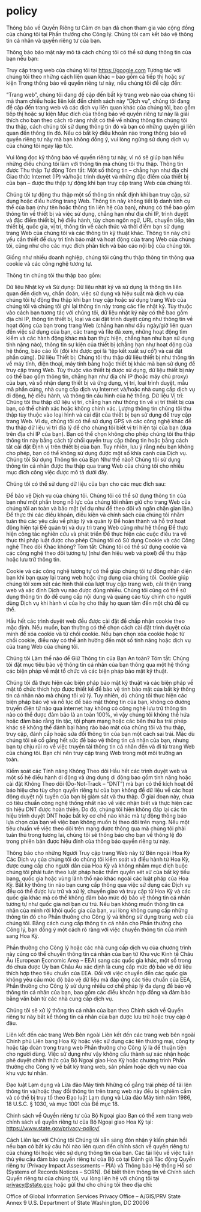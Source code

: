 # policy
Thông báo về Quyền Riêng tư
Cảm ơn bạn đã chọn tham gia vào cộng đồng của chúng tôi tại Phần thưởng cho Công lý. Chúng tôi cam kết bảo vệ thông tin cá nhân và quyền riêng tư của bạn.


Thông báo bảo mật này mô tả cách chúng tôi có thể sử dụng thông tin của bạn nếu bạn:

Truy cập trang web của chúng tôi tại https://google.com
Tương tác với chúng tôi theo những cách liên quan khác – bao gồm cả tiếp thị hoặc sự kiện
Trong thông báo về quyền riêng tư này, nếu chúng tôi đề cập đến:

“Trang web”, chúng tôi đang đề cập đến bất kỳ trang web nào của chúng tôi mà tham chiếu hoặc liên kết đến chính sách này
“Dịch vụ”, chúng tôi đang đề cập đến trang web và các dịch vụ liên quan khác của chúng tôi, bao gồm tiếp thị hoặc sự kiện
Mục đích của thông báo về quyền riêng tư này là giải thích cho bạn theo cách rõ ràng nhất có thể về những thông tin chúng tôi thu thập, cách chúng tôi sử dụng thông tin đó và bạn có những quyền gì liên quan đến thông tin đó. Nếu có bất kỳ điều khoản nào trong thông báo về quyền riêng tư này mà bạn không đồng ý, vui lòng ngừng sử dụng dịch vụ của chúng tôi ngay lập tức.


Vui lòng đọc kỹ thông báo về quyền riêng tư này, vì nó sẽ giúp bạn hiểu những điều chúng tôi làm với thông tin mà chúng tôi thu thập.
Thông tin được Thu thập Tự động
Tóm tắt: Một số thông tin – chẳng hạn như địa chỉ Giao thức Internet (IP) và/hoặc trình duyệt và những đặc điểm của thiết bị của bạn – được thu thập tự động khi bạn truy cập trang Web của chúng tôi.


Chúng tôi tự động thu thập một số thông tin nhất định khi bạn truy cập, sử dụng hoặc điều hướng trang Web. Thông tin này không tiết lộ danh tính cụ thể của bạn (như tên hoặc thông tin liên hệ của bạn), nhưng có thể bao gồm thông tin về thiết bị và việc sử dụng, chẳng hạn như địa chỉ IP, trình duyệt và đặc điểm thiết bị, hệ điều hành, tùy chọn ngôn ngữ, URL chuyển tiếp, tên thiết bị, quốc gia, vị trí, thông tin về cách thức và thời điểm bạn sử dụng trang Web của chúng tôi và các thông tin kỹ thuật khác. Thông tin này chủ yếu cần thiết để duy trì tính bảo mật và hoạt động của trang Web của chúng tôi, cũng như cho các mục đích phân tích và báo cáo nội bộ của chúng tôi.


Giống như nhiều doanh nghiệp, chúng tôi cũng thu thập thông tin thông qua cookie và các công nghệ tương tự.


Thông tin chúng tôi thu thập bao gồm:

Dữ liệu Nhật ký và Sử dụng: Dữ liệu nhật ký và sử dụng là thông tin liên quan đến dịch vụ, chẩn đoán, việc sử dụng và hiệu suất mà dịch vụ của chúng tôi tự động thu thập khi bạn truy cập hoặc sử dụng trang Web của chúng tôi và chúng tôi ghi lại thông tin này trong các file nhật ký. Tùy thuộc vào cách bạn tương tác với chúng tôi, dữ liệu nhật ký này có thể bao gồm địa chỉ IP, thông tin thiết bị, loại và cài đặt trình duyệt cũng như thông tin về hoạt động của bạn trong trang Web (chẳng hạn như dấu ngày/giờ liên quan đến việc sử dụng của bạn, các trang và file đã xem, những hoạt động tìm kiếm và các hành động khác mà bạn thực hiện, chẳng hạn như bạn sử dụng tính năng nào), thông tin sự kiện của thiết bị (chẳng hạn như hoạt động của hệ thống, báo cáo lỗi (đôi khi được gọi là ‘tệp kết xuất sự cố’) và cài đặt phần cứng).
Dữ liệu Thiết bị: Chúng tôi thu thập dữ liệu thiết bị như thông tin về máy tính, điện thoại, máy tính bảng hoặc thiết bị khác mà bạn sử dụng để truy cập trang Web. Tùy thuộc vào thiết bị được sử dụng, dữ liệu thiết bị này có thể bao gồm thông tin, chẳng hạn như địa chỉ IP (hoặc máy chủ proxy) của bạn, và số nhận dạng thiết bị và ứng dụng, vị trí, loại trình duyệt, mẫu mã phần cứng, nhà cung cấp dịch vụ Internet và/hoặc nhà cung cấp dịch vụ di động, hệ điều hành, và thông tin cấu hình của hệ thống.
Dữ liệu Vị trí: Chúng tôi thu thập dữ liệu vị trí, chẳng hạn như thông tin về vị trí thiết bị của bạn, có thể chính xác hoặc không chính xác. Lượng thông tin chúng tôi thu thập tùy thuộc vào loại hình và cài đặt của thiết bị bạn sử dụng để truy cập trang Web. Ví dụ, chúng tôi có thể sử dụng GPS và các công nghệ khác để thu thập dữ liệu vị trí địa lý để cho chúng tôi biết vị trí hiện tại của bạn (dựa trên địa chỉ IP của bạn). Bạn có thể chọn không cho phép chúng tôi thu thập thông tin này bằng cách từ chối quyền truy cập thông tin hoặc bằng cách tắt cài đặt Định vị trên thiết bị của bạn. Tuy nhiên, lưu ý rằng nếu bạn không cho phép, bạn có thể không sử dụng được một số khía cạnh của Dịch vụ.
Chúng tôi Sử dụng Thông tin của Bạn Như thế nào?
Chúng tôi sử dụng thông tin cá nhân được thu thập qua trang Web của chúng tôi cho nhiều mục đích công việc được mô tả dưới đây. 


Chúng tôi có thể sử dụng dữ liệu của bạn cho các mục đích sau:

Để bảo vệ Dịch vụ của chúng tôi. Chúng tôi có thể sử dụng thông tin của bạn như một phần trong nỗ lực của chúng tôi nhằm giữ cho trang Web của chúng tôi an toàn và bảo mật (ví dụ như để theo dõi và ngăn chặn gian lận.)
Để thực thi các điều khoản, điều kiện và chính sách của chúng tôi nhằm tuân thủ các yêu cầu về pháp lý và quản lý
Để hoàn thành và hỗ trợ hoạt động hiện tại
Để quản trị và duy trì trang Web cũng như hệ thống
Để thực hiện công tác nghiên cứu và phát triển
Để thực hiện các cuộc điều tra về thực thi pháp luật được cho phép
Chúng tôi có Sử dụng Cookie và các Công nghệ Theo dõi Khác không?
Tóm tắt: Chúng tôi có thể sử dụng cookie và các công nghệ theo dõi tương tự (như đèn hiệu web và pixel) để thu thập hoặc lưu trữ thông tin.


Cookie và các công nghệ tương tự có thể giúp chúng tôi tự động nhận diện bạn khi bạn quay lại trang web hoặc ứng dụng của chúng tôi. Cookie giúp chúng tôi xem xét các hình thái của lượt truy cập trang web, cải thiện trang web và xác định Dịch vụ nào được dùng nhiều. Chúng tôi cũng có thể sử dụng thông tin đó để cung cấp nội dung và quảng cáo tùy chỉnh cho người dùng Dịch vụ khi hành vi của họ cho thấy họ quan tâm đến một chủ đề cụ thể.


Hầu hết các trình duyệt web đều được cài đặt để chấp nhận cookie theo mặc định. Nếu muốn, bạn thường có thể chọn cách cài đặt trình duyệt của mình để xóa cookie và từ chối cookie. Nếu bạn chọn xóa cookie hoặc từ chối cookie, điều này có thể ảnh hưởng đến một số tính năng hoặc dịch vụ của trang Web của chúng tôi.

Chúng tôi Làm thế nào để Giữ Thông tin của Bạn An toàn?
Tóm tắt: Chúng tôi đặt mục tiêu bảo vệ thông tin cá nhân của bạn thông qua một hệ thống các biện pháp về mặt tổ chức và các biện pháp bảo mật kỹ thuật.


Chúng tôi đã thực hiện các biện pháp bảo mật kỹ thuật và các biện pháp về mặt tổ chức thích hợp được thiết kế để bảo vệ tính bảo mật của bất kỳ thông tin cá nhân nào mà chúng tôi xử lý. Tuy nhiên, dù chúng tôi thực hiện các biện pháp bảo vệ và nỗ lực để bảo mật thông tin của bạn, không có đường truyền điện tử nào qua internet hay không có công nghệ lưu trữ thông tin nào có thể được đảm bảo là an toàn 100%, vì vậy chúng tôi không thể hứa hoặc đảm bảo rằng tin tặc, tội phạm mạng hoặc các bên thứ ba trái phép khác sẽ không thể đánh bại hàng rào bảo mật của chúng tôi và thu thập, truy cập, đánh cắp hoặc sửa đổi thông tin của bạn một cách sai trái. Mặc dù chúng tôi sẽ cố gắng hết sức để bảo vệ thông tin cá nhân của bạn, nhưng bạn tự chịu rủi ro về việc truyền tải thông tin cá nhân đến và đi từ trang Web của chúng tôi. Bạn chỉ nên truy cập trang Web trong một môi trường an toàn.

Kiểm soát các Tính năng Không Theo dõi
Hầu hết các trình duyệt web và một số hệ điều hành di động và ứng dụng di động bao gồm tính năng hoặc cài đặt Không Theo dõi (Do-Not-Track – “DNT”) mà bạn có thể kích hoạt để báo hiệu cho tùy chọn quyền riêng tư của bạn không để dữ liệu về các hoạt động duyệt nội tuyến của bạn bị giám sát và thu thập. Ở giai đoạn này, chưa có tiêu chuẩn công nghệ thống nhất nào về việc nhận biết và thực hiện các tín hiệu DNT được hoàn thiện. Do đó, chúng tôi hiện không đáp lại các tín hiệu trình duyệt DNT hoặc bất kỳ cơ chế nào khác mà tự động thông báo lựa chọn của bạn về việc bạn không muốn bị theo dõi trên mạng. Nếu một tiêu chuẩn về việc theo dõi trên mạng được thông qua mà chúng tôi phải tuân thủ trong tương lai, chúng tôi sẽ thông báo cho bạn về thông lệ đó trong phiên bản được hiệu đính của thông báo quyền riêng tư này.

Thông báo cho những Người Truy cập trang Web này từ Bên ngoài Hoa Kỳ
Các Dịch vụ của chúng tôi do chúng tôi kiểm soát và điều hành từ Hoa Kỳ, được cung cấp cho người dân của Hoa Kỳ và không nhằm mục đích buộc chúng tôi phải tuân theo luật pháp hoặc thẩm quyền xét xử của bất kỳ tiểu bang, quốc gia hoặc vùng lãnh thổ nào khác ngoài các luật pháp của Hoa Kỳ. Bất kỳ thông tin nào bạn cung cấp thông qua việc sử dụng các Dịch vụ đều có thể được lưu trữ và xử lý, chuyển giao và truy cập từ Hoa Kỳ và các quốc gia khác mà có thể không đảm bảo mức độ bảo vệ thông tin cá nhân tương tự như quốc gia nơi bạn cư trú. Nếu bạn không muốn thông tin cá nhân của mình rời khỏi quốc gia của bạn, vui lòng không cung cấp những thông tin đó cho Phần thưởng cho Công lý và không sử dụng trang web của chúng tôi. Bằng cách cung cấp thông tin cá nhân cho Phần thưởng cho Công lý, bạn đồng ý một cách rõ ràng với việc chuyển thông tin của mình sang Hoa Kỳ.


Phần thưởng cho Công lý hoặc các nhà cung cấp dịch vụ của chương trình này cũng có thể chuyển thông tin cá nhân của bạn từ Khu vực Kinh tế Châu Âu (European Economic Area – EEA) sang các quốc gia khác, một số trong đó chưa được Ủy ban Châu Âu xác định là cung cấp mức độ bảo vệ dữ liệu thích hợp theo tiêu chuẩn của EEA. Đối với việc chuyển đến các quốc gia không yêu cầu mức độ bảo vệ dữ liệu mà đáp ứng các tiêu chuẩn của EEA, Phần thưởng cho Công lý sử dụng nhiều cơ chế pháp lý đa dạng để bảo vệ thông tin cá nhân của bạn, bao gồm các điều khoản hợp đồng và đảm bảo bằng văn bản từ các nhà cung cấp dịch vụ.


Chúng tôi sẽ xử lý thông tin cá nhân của bạn theo Chính sách về Quyền riêng tư này bất kể thông tin cá nhân của bạn được lưu trữ hoặc truy cập ở đâu.

Liên kết đến các trang Web Bên ngoài
Liên kết đến các trang web bên ngoài Chính phủ Liên bang Hoa Kỳ hoặc việc sử dụng các tên thương mại, công ty hoặc tập đoàn trong trang web Phần thưởng cho Công lý là để thuận tiện cho người dùng. Việc sử dụng như vậy không cấu thành sự xác nhận hoặc phê duyệt chính thức của Bộ Ngoại giao Hoa Kỳ hoặc chương trình Phần thưởng cho Công lý về bất kỳ trang web, sản phẩm hoặc dịch vụ nào của khu vực tư nhân.

Đạo luật Lạm dụng và Lừa đảo Máy tính
Những cố gắng trái phép để tải lên thông tin và/hoặc thay đổi thông tin trên trang web này đều bị nghiêm cấm và có thể bị truy tố theo Đạo luật Lạm dụng và Lừa đảo Máy tính năm 1986, 18 U.S.C. § 1030, và mục 1001 của Đề mục 18.

Chính sách về Quyền riêng tư của Bộ Ngoại giao
Bạn có thể xem trang web chính sách về quyền riêng tư của Bộ Ngoại giao Hoa Kỳ tại: https://www.state.gov/privacy-policy/

Cách Liên lạc với Chúng tôi
Chúng tôi sẵn sàng đón nhận ý kiến phản hồi nếu bạn có bất kỳ câu hỏi nào liên quan đến chính sách về quyền riêng tư của chúng tôi hoặc việc sử dụng thông tin của bạn. Các tài liệu về việc tuân thủ yêu cầu đảm bảo quyền riêng tư của Bộ có tại Đánh giá Tác động Quyền riêng tư (Privacy Impact Assessments – PIA) và Thông báo Hệ thống Hồ sơ (Systems of Records Notices – SORN). Để biết thêm thông tin về Chính sách Quyền riêng tư của chúng tôi, vui lòng liên hệ với chúng tôi tại privacy@state.gov hoặc gửi thư cho chúng tôi theo địa chỉ:


Office of Global Information Services
Privacy Office – A/GIS/PRV
State Annex 9
U.S. Department of State
Washington, DC 20006
